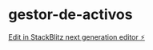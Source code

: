 # gestor-de-activos

[Edit in StackBlitz next generation editor ⚡️](https://stackblitz.com/~/github.com/matiaslvm/gestor-de-activos)